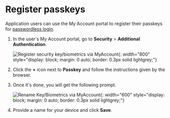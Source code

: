 # Register passkeys

Application users can use the My Account portal to register their passkeys for [passwordless login]({{base_path}}/guides/authentication/passwordless-login/add-passwordless-login-with-fido/).


1. In the user's My Account portal, go to **Security** > **Additional Authentication**.

    ![Register security key/biometrics via MyAccount]({{base_path}}/assets/img/guides/passwordless/fido2/register-security-key-via-myaccount.png){: width="800" style="display: block; margin: 0 auto; border: 0.3px solid lightgrey;"}

2. Click the **+** icon next to **Passkey** and follow the instructions given by the browser.

3. Once it's done, you will get the following prompt.

    ![Rename Key/Biometrics via MyAccount]({{base_path}}/assets/img/guides/passwordless/fido2/rename-security-key-via-myaccount.png){: width="600" style="display: block; margin: 0 auto; border: 0.3px solid lightgrey;"}

4. Provide a name for your device and click **Save**.